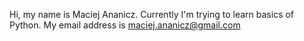 Hi, my name is Maciej Ananicz. Currently I'm trying to learn basics of Python. My email address is maciej.ananicz@gmail.com
